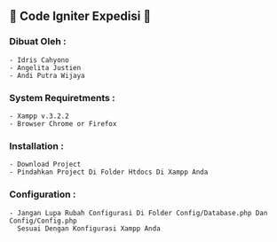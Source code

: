 ## :beginner: Code Igniter Expedisi :beginner:

### Dibuat Oleh	: 	
	- Idris Cahyono
	- Angelita Justien
	- Andi Putra Wijaya
		
### System Requiretments :
	- Xampp v.3.2.2
	- Browser Chrome or Firefox

### Installation :
	- Download Project
	- Pindahkan Project Di Folder Htdocs Di Xampp Anda
	
### Configuration :
	- Jangan Lupa Rubah Configurasi Di Folder Config/Database.php Dan Config/Config.php
	  Sesuai Dengan Konfigurasi Xampp Anda
